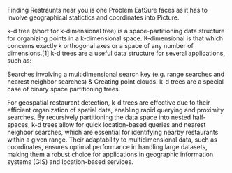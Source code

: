 Finding Restraunts near you is one Problem EatSure faces as it has to involve geographical statictics and coordinates into Picture.

k-d tree (short for k-dimensional tree) is a space-partitioning data structure for organizing points in a k-dimensional space. K-dimensional is that which concerns exactly k orthogonal axes or a space of any number of dimensions.[1] k-d trees are a useful data structure for several applications, such as:

Searches involving a multidimensional search key (e.g. range searches and nearest neighbor searches) &
Creating point clouds.
k-d trees are a special case of binary space partitioning trees.

For geospatial restaurant detection, k-d trees are effective due to their efficient organization of spatial data, enabling rapid querying and proximity searches. By recursively partitioning the data space into nested half-spaces, k-d trees allow for quick location-based queries and nearest neighbor searches, which are essential for identifying nearby restaurants within a given range. Their adaptability to multidimensional data, such as coordinates, ensures optimal performance in handling large datasets, making them a robust choice for applications in geographic information systems (GIS) and location-based services.

